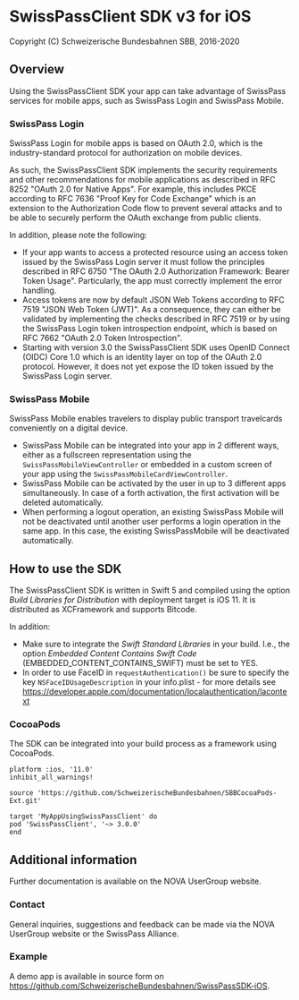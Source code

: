 # SwissPassClient SDK v3 for iOS

Copyright (C) Schweizerische Bundesbahnen SBB, 2016-2020

## Overview

Using the SwissPassClient SDK your app can take advantage of SwissPass services for mobile apps, such as SwissPass Login and SwissPass Mobile. 

### SwissPass Login

SwissPass Login for mobile apps is based on OAuth 2.0, which is the industry-standard protocol for authorization on mobile devices. 

As such, the SwissPassClient SDK implements the security requirements and other recommendations for mobile applications as described in RFC 8252 "OAuth 2.0 for Native Apps". For example, this includes PKCE according to RFC 7636 "Proof Key for Code Exchange" which is an extension to the Authorization Code flow to prevent several attacks and to be able to securely perform the OAuth exchange from public clients.

In addition, please note the following:

* If your app wants to access a protected resource using an access token issued by the SwissPass Login server it must follow the principles described in RFC 6750 "The OAuth 2.0 Authorization Framework: Bearer Token Usage". Particularly, the app must correctly implement the error handling.
* Access tokens are now by default JSON Web Tokens according to RFC 7519 "JSON Web Token (JWT)". As a consequence, they can either be validated by implementing the checks described in RFC 7519 or by using the SwissPass Login token introspection endpoint, which is based on RFC 7662 "OAuth 2.0 Token Introspection".
* Starting with version 3.0 the SwissPassClient SDK uses OpenID Connect (OIDC) Core 1.0 which is an identity layer on top of the OAuth 2.0 protocol. However, it does not yet expose the ID token issued by the SwissPass Login server.

### SwissPass Mobile

SwissPass Mobile enables travelers to display public transport travelcards conveniently on a digital device. 

* SwissPass Mobile can be integrated into your app in 2 different ways, either as a fullscreen representation using the `SwissPassMobileViewController` or embedded in a custom screen of your app using the `SwissPassMobileCardViewController`. 
* SwissPass Mobile can be activated by the user in up to 3 different apps simultaneously. In case of a forth activation, the first activation will be deleted automatically.
* When performing a logout operation, an existing SwissPass Mobile will not be deactivated until another user performs a login operation in the same app. In this case, the existing SwissPassMobile will be deactivated automatically.

## How to use the SDK

The SwissPassClient SDK is written in Swift 5 and compiled using the option *Build Libraries for Distribution* with deployment target is iOS 11. It is distributed as XCFramework and supports Bitcode. 

In addition:

* Make sure to integrate the *Swift Standard Libraries* in your build. I.e., the option *Embedded Content Contains Swift Code* (EMBEDDED_CONTENT_CONTAINS_SWIFT) must be set to YES.
* In order to use FaceID in `requestAuthentication()` be sure to specify the key `NSFaceIDUsageDescription` in your info.plist - for more details see https://developer.apple.com/documentation/localauthentication/lacontext

### CocoaPods

The SDK can be integrated into your build process as a framework using CocoaPods.

```
platform :ios, '11.0'
inhibit_all_warnings!

source 'https://github.com/SchweizerischeBundesbahnen/SBBCocoaPods-Ext.git'

target 'MyAppUsingSwissPassClient' do
pod 'SwissPassClient', '~> 3.0.0'
end
```

## Additional information

Further documentation is available on the NOVA UserGroup website.

### Contact

General inquiries, suggestions and feedback can be made via the NOVA UserGroup website or the SwissPass Alliance.

### Example

A demo app is available in source form on https://github.com/SchweizerischeBundesbahnen/SwissPassSDK-iOS.
